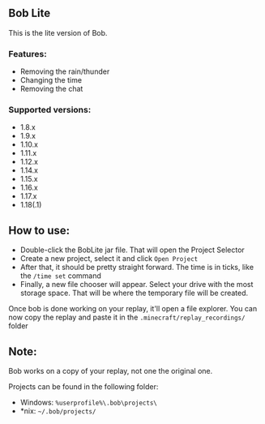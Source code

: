 ## Bob Lite

This is the lite version of Bob.

### Features:

- Removing the rain/thunder
- Changing the time
- Removing the chat

### Supported versions:

- 1.8.x
- 1.9.x
- 1.10.x
- 1.11.x
- 1.12.x
- 1.14.x
- 1.15.x
- 1.16.x
- 1.17.x
- 1.18(.1)

## How to use:

- Double-click the BobLite jar file. That will open the Project Selector
- Create a new project, select it and click `Open Project`
- After that, it should be pretty straight forward. The time is in ticks, like the `/time set` command
- Finally, a new file chooser will appear. Select your drive with the most storage space. That will be where the temporary file will be created.

Once bob is done working on your replay, it'll open a file explorer. You can now copy the replay and paste it in the `.minecraft/replay_recordings/` folder

## Note:

Bob works on a copy of your replay, not one the original one.

Projects can be found in the following folder:
- Windows: `%userprofile%\.bob\projects\`
- *nix: `~/.bob/projects/`
